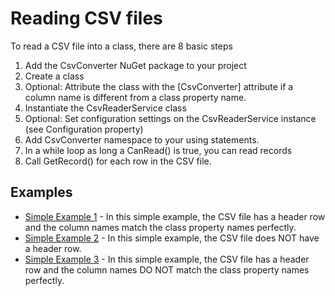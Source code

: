 # Reading CSV files

To read a CSV file into a class, there are 8 basic steps
1. Add the CsvConverter NuGet package to your project
2. Create a class
3. Optional: Attribute the class with the [CsvConverter] attribute if a column name is different from a class property name.
4. Instantiate the CsvReaderService class
5. Optional: Set configuration settings on the CsvReaderService instance (see Configuration property)
6. Add CsvConverter namespace to your using statements.
7. In a while loop as long a CanRead() is true, you can read records
8. Call GetRecord() for each row in the CSV file. 

## Examples
- [Simple Example 1](./Examples/Simple1.md) - In this simple example, the CSV file has a header row and the column names match the class property names perfectly.
- [Simple Example 2](./Examples/Simple2.md) - In this simple example, the CSV file does NOT have a header row.
- [Simple Example 3](./Examples/Simple3.md) - In this simple example, the CSV file has a header row and the column names DO NOT match the class property names perfectly.
